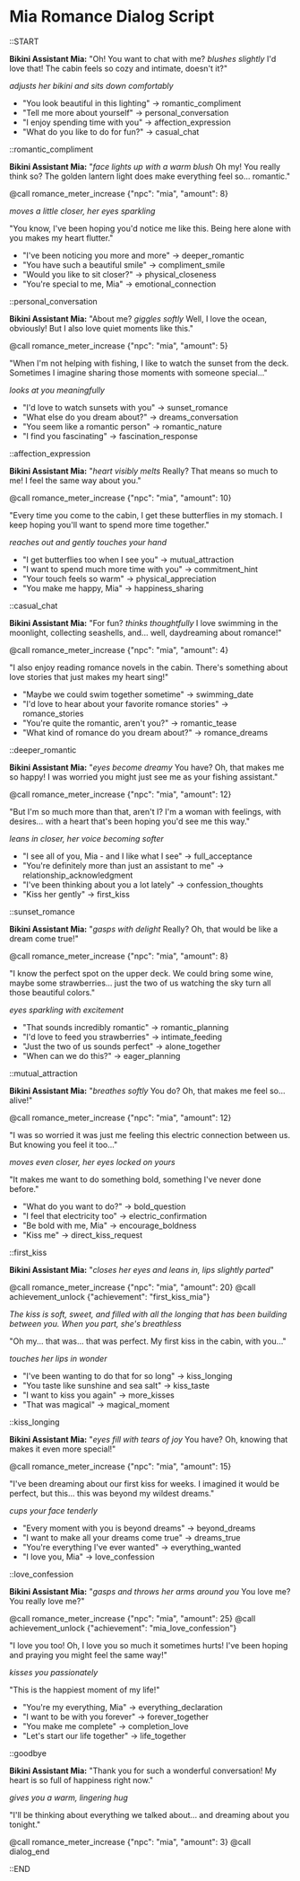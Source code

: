 # Mia Romance Dialog Script

::START

**Bikini Assistant Mia:** "Oh! You want to chat with me? *blushes slightly* I'd love that! The cabin feels so cozy and intimate, doesn't it?"

*adjusts her bikini and sits down comfortably*

+ "You look beautiful in this lighting" -> romantic_compliment
+ "Tell me more about yourself" -> personal_conversation
+ "I enjoy spending time with you" -> affection_expression
+ "What do you like to do for fun?" -> casual_chat

::romantic_compliment

**Bikini Assistant Mia:** "*face lights up with a warm blush* Oh my! You really think so? The golden lantern light does make everything feel so... romantic."

@call romance_meter_increase {"npc": "mia", "amount": 8}

*moves a little closer, her eyes sparkling*

"You know, I've been hoping you'd notice me like this. Being here alone with you makes my heart flutter."

+ "I've been noticing you more and more" -> deeper_romantic
+ "You have such a beautiful smile" -> compliment_smile
+ "Would you like to sit closer?" -> physical_closeness
+ "You're special to me, Mia" -> emotional_connection

::personal_conversation

**Bikini Assistant Mia:** "About me? *giggles softly* Well, I love the ocean, obviously! But I also love quiet moments like this."

@call romance_meter_increase {"npc": "mia", "amount": 5}

"When I'm not helping with fishing, I like to watch the sunset from the deck. Sometimes I imagine sharing those moments with someone special..."

*looks at you meaningfully*

+ "I'd love to watch sunsets with you" -> sunset_romance
+ "What else do you dream about?" -> dreams_conversation
+ "You seem like a romantic person" -> romantic_nature
+ "I find you fascinating" -> fascination_response

::affection_expression

**Bikini Assistant Mia:** "*heart visibly melts* Really? That means so much to me! I feel the same way about you."

@call romance_meter_increase {"npc": "mia", "amount": 10}

"Every time you come to the cabin, I get these butterflies in my stomach. I keep hoping you'll want to spend more time together."

*reaches out and gently touches your hand*

+ "I get butterflies too when I see you" -> mutual_attraction
+ "I want to spend much more time with you" -> commitment_hint
+ "Your touch feels so warm" -> physical_appreciation
+ "You make me happy, Mia" -> happiness_sharing

::casual_chat

**Bikini Assistant Mia:** "For fun? *thinks thoughtfully* I love swimming in the moonlight, collecting seashells, and... well, daydreaming about romance!"

@call romance_meter_increase {"npc": "mia", "amount": 4}

"I also enjoy reading romance novels in the cabin. There's something about love stories that just makes my heart sing!"

+ "Maybe we could swim together sometime" -> swimming_date
+ "I'd love to hear about your favorite romance stories" -> romance_stories
+ "You're quite the romantic, aren't you?" -> romantic_tease
+ "What kind of romance do you dream about?" -> romance_dreams

::deeper_romantic

**Bikini Assistant Mia:** "*eyes become dreamy* You have? Oh, that makes me so happy! I was worried you might just see me as your fishing assistant."

@call romance_meter_increase {"npc": "mia", "amount": 12}

"But I'm so much more than that, aren't I? I'm a woman with feelings, with desires... with a heart that's been hoping you'd see me this way."

*leans in closer, her voice becoming softer*

+ "I see all of you, Mia - and I like what I see" -> full_acceptance
+ "You're definitely more than just an assistant to me" -> relationship_acknowledgment
+ "I've been thinking about you a lot lately" -> confession_thoughts
+ "Kiss her gently" -> first_kiss

::sunset_romance

**Bikini Assistant Mia:** "*gasps with delight* Really? Oh, that would be like a dream come true!"

@call romance_meter_increase {"npc": "mia", "amount": 8}

"I know the perfect spot on the upper deck. We could bring some wine, maybe some strawberries... just the two of us watching the sky turn all those beautiful colors."

*eyes sparkling with excitement*

+ "That sounds incredibly romantic" -> romantic_planning
+ "I'd love to feed you strawberries" -> intimate_feeding
+ "Just the two of us sounds perfect" -> alone_together
+ "When can we do this?" -> eager_planning

::mutual_attraction

**Bikini Assistant Mia:** "*breathes softly* You do? Oh, that makes me feel so... alive!"

@call romance_meter_increase {"npc": "mia", "amount": 12}

"I was so worried it was just me feeling this electric connection between us. But knowing you feel it too..."

*moves even closer, her eyes locked on yours*

"It makes me want to do something bold, something I've never done before."

+ "What do you want to do?" -> bold_question
+ "I feel that electricity too" -> electric_confirmation
+ "Be bold with me, Mia" -> encourage_boldness
+ "Kiss me" -> direct_kiss_request

::first_kiss

**Bikini Assistant Mia:** "*closes her eyes and leans in, lips slightly parted*"

@call romance_meter_increase {"npc": "mia", "amount": 20}
@call achievement_unlock {"achievement": "first_kiss_mia"}

*The kiss is soft, sweet, and filled with all the longing that has been building between you. When you part, she's breathless*

"Oh my... that was... that was perfect. My first kiss in the cabin, with you..."

*touches her lips in wonder*

+ "I've been wanting to do that for so long" -> kiss_longing
+ "You taste like sunshine and sea salt" -> kiss_taste
+ "I want to kiss you again" -> more_kisses
+ "That was magical" -> magical_moment

::kiss_longing

**Bikini Assistant Mia:** "*eyes fill with tears of joy* You have? Oh, knowing that makes it even more special!"

@call romance_meter_increase {"npc": "mia", "amount": 15}

"I've been dreaming about our first kiss for weeks. I imagined it would be perfect, but this... this was beyond my wildest dreams."

*cups your face tenderly*

+ "Every moment with you is beyond dreams" -> beyond_dreams
+ "I want to make all your dreams come true" -> dreams_true
+ "You're everything I've ever wanted" -> everything_wanted
+ "I love you, Mia" -> love_confession

::love_confession

**Bikini Assistant Mia:** "*gasps and throws her arms around you* You love me? You really love me?"

@call romance_meter_increase {"npc": "mia", "amount": 25}
@call achievement_unlock {"achievement": "mia_love_confession"}

"I love you too! Oh, I love you so much it sometimes hurts! I've been hoping and praying you might feel the same way!"

*kisses you passionately*

"This is the happiest moment of my life!"

+ "You're my everything, Mia" -> everything_declaration
+ "I want to be with you forever" -> forever_together
+ "You make me complete" -> completion_love
+ "Let's start our life together" -> life_together

::goodbye

**Bikini Assistant Mia:** "Thank you for such a wonderful conversation! My heart is so full of happiness right now."

*gives you a warm, lingering hug*

"I'll be thinking about everything we talked about... and dreaming about you tonight."

@call romance_meter_increase {"npc": "mia", "amount": 3}
@call dialog_end

::END
